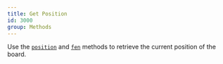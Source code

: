 ```yaml
---
title: Get Position
id: 3000
group: Methods
---
```


Use the <a href="{{ '/docs/#methods:position' | url }}"><code class="js plain">position</code></a> and <a href="{{ '/docs/#methods:fen' | url }}"><code class="js plain">fen</code></a> methods to retrieve the current position of the board.
